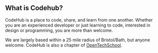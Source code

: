 <div class="inner">
  <h2>What is Codehub?</h2>
<p>CodeHub is a place to code, share, and learn from one another.  Whether you are an experienced developer or just learning to code, interested in design or programming, you are more than welcome.</p>
<p>We are largely based within a 25 mile radius of Bristol/Bath, but anyone welcome. CodeHub is also a chapter of <a href="http://www.opentechschool.org/">OpenTechSchool</a>.</p>
</div>

